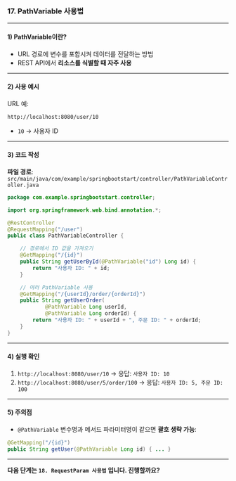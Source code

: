 ### 17. PathVariable 사용법

---

#### 1) **PathVariable이란?**

* URL 경로에 변수를 포함시켜 데이터를 전달하는 방법
* REST API에서 **리소스를 식별할 때 자주 사용**

---

#### 2) **사용 예시**

URL 예:

```
http://localhost:8080/user/10
```

* `10` → 사용자 ID

---

#### 3) **코드 작성**

**파일 경로**: `src/main/java/com/example/springbootstart/controller/PathVariableController.java`

```java
package com.example.springbootstart.controller;

import org.springframework.web.bind.annotation.*;

@RestController
@RequestMapping("/user")
public class PathVariableController {

    // 경로에서 ID 값을 가져오기
    @GetMapping("/{id}")
    public String getUserById(@PathVariable("id") Long id) {
        return "사용자 ID: " + id;
    }

    // 여러 PathVariable 사용
    @GetMapping("/{userId}/order/{orderId}")
    public String getUserOrder(
            @PathVariable Long userId,
            @PathVariable Long orderId) {
        return "사용자 ID: " + userId + ", 주문 ID: " + orderId;
    }
}
```

---

#### 4) **실행 확인**

1. `http://localhost:8080/user/10`
   → 응답: `사용자 ID: 10`
2. `http://localhost:8080/user/5/order/100`
   → 응답: `사용자 ID: 5, 주문 ID: 100`

---

#### 5) **주의점**

* `@PathVariable` 변수명과 메서드 파라미터명이 같으면 **괄호 생략 가능**:

```java
@GetMapping("/{id}")
public String getUser(@PathVariable Long id) { ... }
```

---

**다음 단계는 `18. RequestParam 사용법` 입니다. 진행할까요?**
